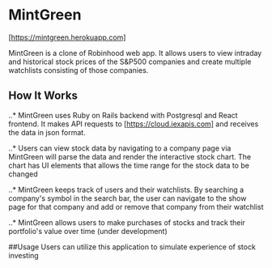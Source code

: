 # MintGreen

[https://mintgreen.herokuapp.com]

MintGreen is a clone of Robinhood web app. It allows users to view intraday and historical stock prices of the S&P500 companies and create multiple watchlists consisting of those companies.


## How It Works

..* MintGreen uses Ruby on Rails backend with Postgresql and React frontend. It makes API requests to [https://cloud.iexapis.com] and receives the data in json format. 

..* Users can view stock data by navigating to a company page via MintGreen will parse the data and render the interactive stock chart. The chart has UI elements that allows the time range for the stock data to be changed



..* MintGreen keeps track of users and their watchlists. By searching a company's symbol in the search bar, the user can navigate to the show page for that company and add or remove that company from their watchlist

..* MintGreen allows users to make purchases of stocks and track their portfolio's value over time (under development)


##Usage
Users can utilize this application to simulate experience of stock investing



